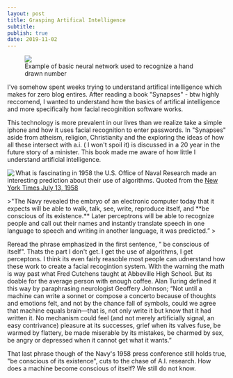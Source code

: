 ```yaml
---
layout: post
title: Grasping Artifical Intelligence
subtitle: 
publish: true
date: 2019-11-02
---
```


<figure>
<img src="https://jonbcarroll.s3.us-east-2.amazonaws.com/20191102-0198.jpg">
<figcaption> Example of basic neural network used to recognize a hand drawn number </figcaption>
</figure>

I've somehow spent weeks trying to understand artifical intelligence which makes for zero blog entires.
After reading a book "Synapses" - btw highly reccomend, I wanted to understand how the basics of artifical intelligence and more specifically how facial recoginition software works.

This technology is more prevalent in our lives than we realize take a simple iphone and how it uses facial recognition to enter passwords. 
In "Synapses" aside from atheism, religion, Christianity and the exploring the ideas of how all these intersect with a.i. ( I won't spoil it) is discussed in a 20 year in the future story of a minister.
This book made me aware of how little I understand artificial intelligence.

<img src="https://jonbcarroll.s3.us-east-2.amazonaws.com/nyt1958.jpg" align="left"> What is fascinating in 1958 the U.S. Office of Naval Research made an interesting prediction about their use of algorithms. Quoted from the
<a href="[https://timesmachine.nytimes.com/timesmachine/1958/07/13/91396361.html](https://timesmachine.nytimes.com/timesmachine/1958/07/13/91396361.html)"> New York Times July 13, 1958 </a>
<p>
  >"The Navy revealed the embryo of an electronic computer today that it expects will be able to walk, talk, see, write, reproduce itself, and **be conscious of its existence.** Later perceptrons will be able to recognize people and call out their names and instantly translate speech in one language to speech and writing in another language, it was predicted.”
  >
</p>
Reread the phrase emphasized in the first sentence, " be conscious of itself".
Thats the part I don't get. I get the use of algorithms, I get perceptons. I think its even fairly reasoble most people can udnerstand how these work to create a facial recogintion system. With the warning the math is way past what Fred Cutchens taught at Abbeville High School. But its doable for the average person with enough coffee.
Alan Turing defined it this way by paraphrasing neurologist Geoffery Johnson;
“Not until a machine can write a sonnet or compose a concerto because of thoughts and emotions felt, and not by the chance fall of symbols, could we agree that machine equals brain—that is, not only write it but know that it had written it. No mechanism could feel (and not merely artificially signal, an easy contrivance) pleasure at its successes, grief when its valves fuse, be warmed by flattery, be made miserable by its mistakes, be charmed by sex, be angry or depressed when it cannot get what it wants.”


That last phrase though of the Navy's 1958 press conference still holds true, "be conscious of its existence", cuts to the chase of A.I. research. How does a machine become conscious of itself? We still do not know.


